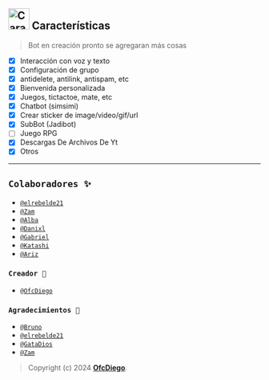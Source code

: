 ## <img src="https://i.pinimg.com/originals/73/69/6e/73696e022df7cd5cb3d999c6875361dd.gif" alt="Características" width="42" height="42"> Características

> Bot en creación pronto se agregaran más cosas 

- [x] Interacción con voz y texto
- [x] Configuración de grupo
- [x] antidelete, antilink, antispam, etc
- [x] Bienvenida personalizada
- [x] Juegos, tictactoe, mate, etc
- [x] Chatbot (simsimi)
- [x] Crear sticker de image/video/gif/url
- [x] SubBot (Jadibot)
- [ ] Juego RPG
- [x] Descargas De Archivos De Yt
- [x] Otros

---------

## `Colaboradores ✨️`
* [`@elrebelde21`](https://github.com/elrebelde21) 
* [`@Zam`](https://github.com/AzamiJs) 
* [`@Alba`](https://github.com/Alba070503) 
* [`@Danixl`](https://github.com/DanixlJs⁩)
* [`@Gabriel`](https://github.com/glytglobal)
* [`@Katashi`](https://github.com/KatashiFukushima)
* [`@Ariz`](https://github.com/ArizzVal)

### `Creador 👑`
* [`@OfcDiego`](https://github.com/OfcDiego)

### `Agradecimientos 🌟`
* [`@Bruno`](https://github.com/BrunoSobrino)
* [`@elrebelde21`](https://github.com/elrebelde21)
* [`@GataDios`](https://github.com/GataNina-Li)
* [`@Zam`](https://github.com/AzamiJs)

> Copyright (c) 2024 **[OfcDiego](https://github.com/OfcDiego/YaemoriBot-MD)**.
